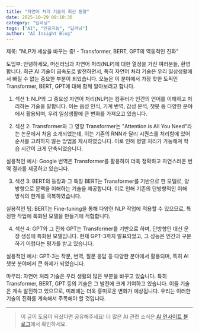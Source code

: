 ```yaml
---
title: "자연어 처리 기술의 최신 동향"
date: 2025-10-29 09:10:30
category: "딥러닝"
tags: ["AI", "인공지능", "딥러닝"]
author: "AI Insight Blog"
---
```


제목: "NLP가 세상을 바꾸는 중! - Transformer, BERT, GPT의 역동적인 진화"

도입부:
안녕하세요, 머신러닝과 자연어 처리(NLP)에 대한 열정을 가진 여러분들, 환영합니다. 최근 AI 기술이 급속도로 발전하면서, 특히 자연어 처리 기술은 우리 일상생활에서 빠질 수 없는 중요한 부분이 되었습니다. 오늘은 이 분야에서 가장 핫한 토픽인 Transformer, BERT, GPT에 대해 함께 알아보려고 합니다. 

1. 섹션 1: NLP와 그 중요성
자연어 처리(NLP)는 컴퓨터가 인간의 언어를 이해하고 처리하는 기술을 말합니다. 이는 음성 인식, 기계 번역, 감성 분석, 챗봇 등 다양한 분야에서 활용되며, 우리 일상생활에 큰 변화를 가져오고 있습니다. 

2. 섹션 2: Transformer와 그 영향
Transformer는 "Attention is All You Need"라는 논문에서 처음 소개되었는데, 이는 기존의 RNN과 달리 시퀀스를 처리함에 있어 순서를 고려하지 않는 방법을 제시하였습니다. 이로 인해 병렬 처리가 가능해져 학습 시간이 크게 단축되었습니다. 

실용적인 예시: Google 번역은 Transformer를 활용하여 더욱 정확하고 자연스러운 번역 결과를 제공하고 있습니다. 

3. 섹션 3: BERT의 등장과 그 특징
BERT는 Transformer를 기반으로 한 모델로, 양방향으로 문맥을 이해하는 기술을 제공합니다. 이로 인해 기존의 단방향적인 이해 방식의 한계를 극복하였습니다. 

실용적인 팁: BERT는 Fine-tuning을 통해 다양한 NLP 작업에 적용할 수 있으므로, 특정한 작업에 특화된 모델을 만들기에 적합합니다.

4. 섹션 4: GPT와 그 진화
GPT는 Transformer를 기반으로 하며, 단방향인 대신 문장 생성에 특화된 모델입니다. 현재 GPT-3까지 발표되었고, 그 성능은 인간과 구분하기 어렵다는 평가를 받고 있습니다. 

실용적인 예시: GPT-3는 작문, 번역, 질문 응답 등 다양한 분야에서 활용되며, 특히 AI 챗봇 분야에서 큰 화제가 되었습니다.

마무리:
자연어 처리 기술은 우리 생활의 많은 부분을 바꾸고 있습니다. 특히 Transformer, BERT, GPT 등의 기술은 그 발전에 크게 기여하고 있습니다. 이들 기술은 계속 발전하고 있으므로, 미래에는 더욱 흥미로운 변화가 예상됩니다. 우리는 이러한 기술의 진화를 계속해서 주목해야 할 것입니다.


---

> 이 글이 도움이 되셨다면 공유해주세요! 
> 더 많은 AI 관련 소식은 [AI 인사이트 블로그](https://tonyhwang1004.github.io/ai-insight-blog)에서 확인하세요.
